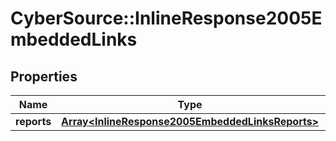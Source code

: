 # CyberSource::InlineResponse2005EmbeddedLinks

## Properties
Name | Type | Description | Notes
------------ | ------------- | ------------- | -------------
**reports** | [**Array&lt;InlineResponse2005EmbeddedLinksReports&gt;**](InlineResponse2005EmbeddedLinksReports.md) |  | [optional] 


